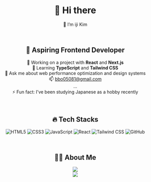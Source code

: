 <div align="center">
  
# 👋 Hi there
🙂 I’m iji Kim

  <br/>
  
## 🎯 Aspiring Frontend Developer
🔭 Working on a project with **React** and **Next.js**  
🌱 Learning **TypeScript** and **Tailwind CSS**  
💬 Ask me about web performance optimization and design systems  
📫 bbo05081@gmail.com  
...  
⚡ Fun fact: I’ve been studying Japanese as a hobby recently  

  <br/>
  
## 🔥 Tech Stacks
<p>
  <!-- HTML5 -->
  <img src="https://img.shields.io/badge/HTML5-E34F26?style=flat&logo=html5&logoColor=FFF" alt="HTML5"/>
  <!-- CSS3 -->
  <img src="https://img.shields.io/badge/CSS3-1572B6?style=flat&logo=css3&logoColor=FFF" alt="CSS3"/>
  <!-- JavaScript -->
  <img src="https://img.shields.io/badge/Javascript-F7DF1E?style=flat&logo=javascript&logoColor=000" alt="JavaScript"/>
  <!-- React -->
  <img src="https://img.shields.io/badge/React-61DAFB?style=flat&logo=react&logoColor=000" alt="React"/>
  <!-- Tailwind CSS -->
  <img src="https://img.shields.io/badge/TailwindCSS-06B6D4?style=flat&logo=tailwindcss&logoColor=FFF" alt="Tailwind CSS"/>
  <!-- GitHub -->
  <img src="https://img.shields.io/badge/GitHub-EAEAEA?style=flat&logo=github&logoColor=000" alt="GitHub"/>
</p>
  
  <br/>
  
## 👩🏻 About Me
<a href="https://blog.naver.com/always_so_easy_day" target="_blank"><img src="https://img.shields.io/badge/NaverBlog-000?style=social&logo=naver&logoColor=03C75A"/></a>  
<a href="https://www.instagram.com/ixi.zip" target="_blank"><img src="https://img.shields.io/badge/Instagram-000?style=social&logo=instagram&logoColor=E4405F"/></a>

</div>
